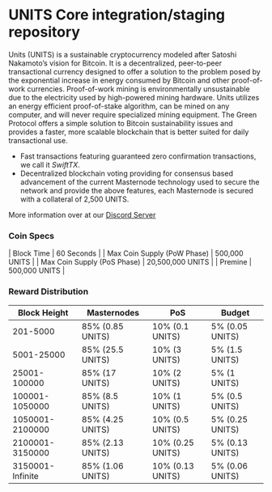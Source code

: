 UNITS Core integration/staging repository
=================================================

Units (UNITS) is a sustainable cryptocurrency modeled after Satoshi Nakamoto’s vision for Bitcoin. It is a decentralized, peer-to-peer transactional currency designed to offer a solution to the problem posed by the exponential increase in energy consumed by Bitcoin and other proof-of-work currencies. Proof-of-work mining is environmentally unsustainable due to the electricity used by high-powered mining hardware. Units utilizes an energy efficient proof-of-stake algorithm, can be mined on any computer, and will never require specialized mining equipment. The Green Protocol offers a simple solution to Bitcoin sustainability issues and provides a faster, more scalable blockchain that is better suited for daily transactional use.

- Fast transactions featuring guaranteed zero confirmation transactions, we call it _SwiftTX_.
- Decentralized blockchain voting providing for consensus based advancement of the current Masternode
  technology used to secure the network and provide the above features, each Masternode is secured
  with a collateral of 2,500 UNITS.

More information over at our [Discord Server](https://discord.gg/65MR5g4)

### Coin Specs
| Block Time                  | 60 Seconds      |
| Max Coin Supply (PoW Phase) | 500,000 UNITS    |
| Max Coin Supply (PoS Phase) | 20,500,000 UNITS |
| Premine                     | 500,000 UNITS    |

### Reward Distribution

| **Block Height** | **Masternodes**  | **PoS**          | **Budget**      |
|------------------|------------------|------------------|-----------------|
| 201-5000         | 85% (0.85 UNITS)  | 10% (0.1 UNITS)   | 5% (0.05 UNITS)  |
| 5001-25000       | 85% (25.5 UNITS)  | 10% (3 UNITS)     | 5% (1.5 UNITS)   |
| 25001-100000     | 85% (17 UNITS)    | 10% (2 UNITS)     | 5% (1 UNITS)     |
| 100001-1050000   | 85% (8.5 UNITS)   | 10% (1 UNITS)     | 5% (0.5 UNITS)   |
| 1050001-2100000  | 85% (4.25 UNITS)  | 10% (0.5 UNITS)   | 5% (0.25 UNITS)  |
| 2100001-3150000  | 85% (2.13 UNITS)  | 10% (0.25 UNITS)  | 5% (0.13 UNITS)  |
| 3150001-Infinite | 85% (1.06 UNITS)  | 10% (0.13 UNITS)  | 5% (0.06 UNITS)  |
